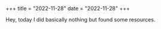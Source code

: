 +++
title = "2022-11-28"
date = "2022-11-28"
+++

Hey, today I did basically nothing but found some resources.
